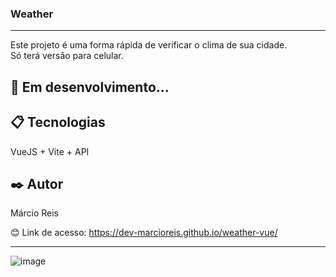 ### Weather

---

Este projeto é uma forma rápida de verificar o clima de sua cidade.<br>
Só terá versão para celular.

## 🚀 Em desenvolvimento...

## 📋 Tecnologias
VueJS + Vite + API

## ✒️ Autor
Márcio Reis

😊 Link de acesso: https://dev-marcioreis.github.io/weather-vue/

---
![image](https://user-images.githubusercontent.com/122680054/235307629-f6f7afcb-34af-45ce-b3b7-253164019784.png)
